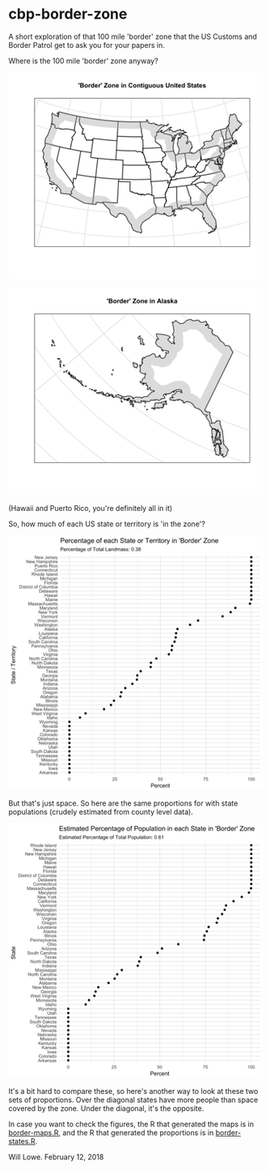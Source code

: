 # cbp-border-zone

A short exploration of that 100 mile 'border' zone that the US Customs and Border
Patrol get to ask you for your papers in.

Where is the 100 mile 'border' zone anyway?

![](pics/border-zone-contiguous-us.png)

![](pics/border-zone-alaska.png)

(Hawaii and Puerto Rico, you're definitely all in it)

So, how much of each US state or territory is 'in the zone'?

![](pics/border-zone-area-proportions-by-state.png)

But that's just space.  So here are the same proportions for 
with state populations (crudely estimated from county level data).

![](pics/border-zone-pop-proportions-by-state.png)

It's a bit hard to compare these, so here's another way to look at these
two sets of proportions.  Over the diagonal states have more
people than space covered by the zone. Under the diagonal, it's the opposite.

In case you want to check the figures, the R that generated the maps is 
in [border-maps.R](border-maps.R), and the R that generated the proportions
is in [border-states.R](border-states.R).

Will Lowe. February 12, 2018

